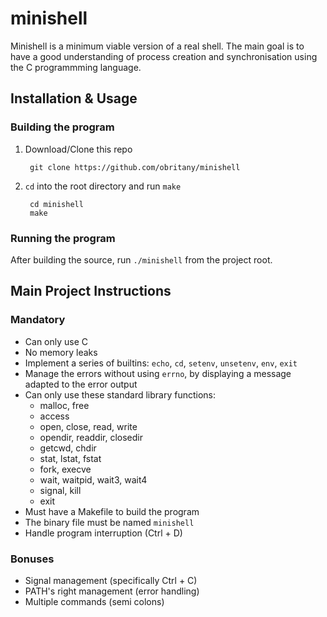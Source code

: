 # minishell

Minishell is a minimum viable version of a real shell.
The main goal is to have a good understanding of process creation and synchronisation using the C programmming language.

## Installation & Usage

### Building the program

1. Download/Clone this repo

        git clone https://github.com/obritany/minishell
2. `cd` into the root directory and run `make`

        cd minishell
        make

### Running the program

After building the source, run `./minishell` from the project root.

## Main Project Instructions

### Mandatory

- Can only use C
- No memory leaks
- Implement a series of builtins: `echo`, `cd`, `setenv`, `unsetenv`, `env`, `exit`
- Manage the errors without using `errno`, by displaying a message adapted to the error output
- Can only use these standard library functions:
    - malloc, free
    - access
    - open, close, read, write
    - opendir, readdir, closedir
    - getcwd, chdir
    - stat, lstat, fstat
    - fork, execve
    - wait, waitpid, wait3, wait4
    - signal, kill
    - exit
- Must have a Makefile to build the program
- The binary file must be named `minishell`
- Handle program interruption (Ctrl + D)

### Bonuses

- Signal management (specifically Ctrl + C)
- PATH's right management (error handling)
- Multiple commands (semi colons)
